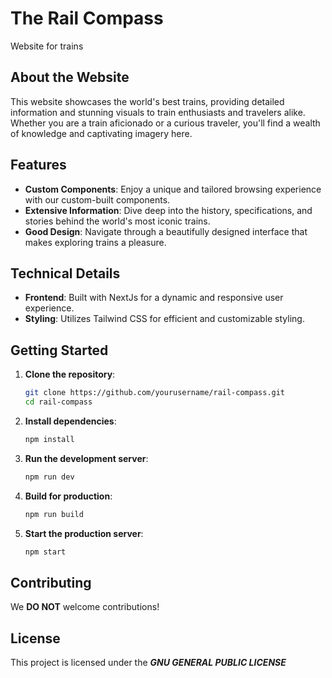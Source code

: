 # The Rail Compass
Website for trains

## About the Website
This website showcases the world's best trains, providing detailed information and stunning visuals to train enthusiasts and travelers alike. Whether you are a train aficionado or a curious traveler, you'll find a wealth of knowledge and captivating imagery here.

## Features
- **Custom Components**: Enjoy a unique and tailored browsing experience with our custom-built components.
- **Extensive Information**: Dive deep into the history, specifications, and stories behind the world's most iconic trains.
- **Good Design**: Navigate through a beautifully designed interface that makes exploring trains a pleasure.

## Technical Details
- **Frontend**: Built with NextJs for a dynamic and responsive user experience.
- **Styling**: Utilizes Tailwind CSS for efficient and customizable styling.

## Getting Started
1. **Clone the repository**:
    ```sh
    git clone https://github.com/yourusername/rail-compass.git
    cd rail-compass
    ```

2. **Install dependencies**:
    ```sh
    npm install
    ```

3. **Run the development server**:
    ```sh
    npm run dev
    ```

4. **Build for production**:
    ```sh
    npm run build
    ```

5. **Start the production server**:
    ```sh
    npm start
    ```

## Contributing
We **DO NOT** welcome contributions!

## License
This project is licensed under the ***GNU GENERAL PUBLIC LICENSE***